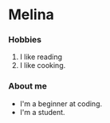  # Melina


### Hobbies

1. I like reading
2. I like cooking.

### About me
- I'm a beginner at coding. 
- I'm a student.
